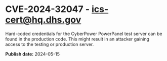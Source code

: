 # CVE-2024-32047 - ics-cert@hq.dhs.gov

Hard-coded credentials for the 
CyberPower PowerPanel test server can be found in the 
production code. This might result in an attacker gaining access to the 
testing or production server.

**Publish date:** 2024-05-15
